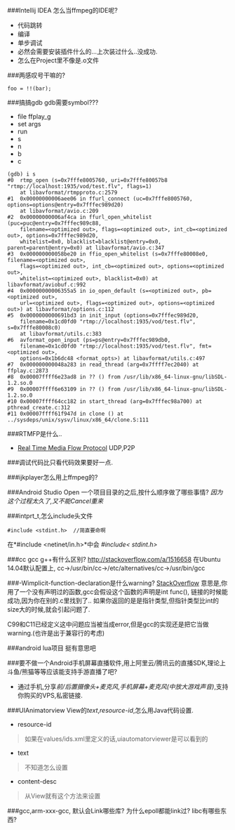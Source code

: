 ###Intellij IDEA 怎么当ffmpeg的IDE呢?
  * 代码跳转
  * 编译
  * 单步调试
  * 必然会需要安装插件什么的...上次装过什么..没成功.
  * 怎么在Project里不像是.o文件


###两感叹号干嘛的?
```
foo = !!(bar);
```

###搞搞gdb
gdb需要symbol???
* file ffplay_g
* set args <arg>
* run
* s
* n
* b <func name>
* c
```
(gdb) i s
#0  rtmp_open (s=0x7fffe8005760, uri=0x7fffe80057b8 "rtmp://localhost:1935/vod/test.flv", flags=1)
    at libavformat/rtmpproto.c:2579
#1  0x00000000006aee06 in ffurl_connect (uc=0x7fffe8005760, options=options@entry=0x7fffec989d20)
    at libavformat/avio.c:209
#2  0x00000000006af4ca in ffurl_open_whitelist (puc=puc@entry=0x7fffec989c88, 
    filename=<optimized out>, flags=<optimized out>, int_cb=<optimized out>, options=0x7fffec989d20, 
    whitelist=0x0, blacklist=blacklist@entry=0x0, parent=parent@entry=0x0) at libavformat/avio.c:347
#3  0x000000000058be20 in ffio_open_whitelist (s=0x7fffe80008e0, filename=<optimized out>, 
    flags=<optimized out>, int_cb=<optimized out>, options=<optimized out>, 
    whitelist=<optimized out>, blacklist=0x0) at libavformat/aviobuf.c:992
#4  0x00000000006355a5 in io_open_default (s=<optimized out>, pb=<optimized out>, 
    url=<optimized out>, flags=<optimized out>, options=<optimized out>) at libavformat/options.c:112
#5  0x0000000000691bd3 in init_input (options=0x7fffec989d20, 
    filename=0x1cd0fd0 "rtmp://localhost:1935/vod/test.flv", s=0x7fffe80008c0)
    at libavformat/utils.c:383
#6  avformat_open_input (ps=ps@entry=0x7fffec989db0, 
    filename=0x1cd0fd0 "rtmp://localhost:1935/vod/test.flv", fmt=<optimized out>, 
    options=0x1b6dc48 <format_opts>) at libavformat/utils.c:497
#7  0x000000000048a283 in read_thread (arg=0x7ffff7ec2040) at ffplay.c:2873
#8  0x00007ffff6e23ad8 in ?? () from /usr/lib/x86_64-linux-gnu/libSDL-1.2.so.0
#9  0x00007ffff6e63109 in ?? () from /usr/lib/x86_64-linux-gnu/libSDL-1.2.so.0
#10 0x00007ffff64cc182 in start_thread (arg=0x7fffec98a700) at pthread_create.c:312
#11 0x00007ffff61f947d in clone () at ../sysdeps/unix/sysv/linux/x86_64/clone.S:111
```

###RTMFP是什么..
* [Real Time Media Flow Protocol](https://en.wikipedia.org/wiki/Real_Time_Media_Flow_Protocol)
  UDP,P2P

###调试代码比只看代码效果要好一点.

###ijkplayer怎么用上ffmpeg的?


###Android Studio Open 一个项目目录的之后,按什么顺序做了哪些事情?
*因为这个过程太久了,又不能Cancel重来*


###intprt_t,怎么include头文件
```
#include <stdint.h>  //简直要命啊
```
在*#include <netinet/in.h>*中会 *#include< stdint.h>*

###cc gcc g++有什么区别?
http://stackoverflow.com/a/1516658
在Ubuntu 14.04默认配置上,
cc->/usr/bin/cc->/etc/alternatives/cc->/usr/bin/gcc


###-Wimplicit-function-declaration是什么warning?
[StackOverflow](http://stackoverflow.com/a/9182835)
意思是,你用了一个没有声明过的函数,gcc会假设这个函数的声明是int func(),
链接的时候能成功,因为你在别的.c里找到了..
如果你返回的是是指针类型,但指针类型比int的size大的时候,就会引起问题了.

C99和C11已经定义这中问题应当被当成error,但是gcc的实现还是把它当做warning.(也许是出于兼容行的考虑)

###android lua项目
挺有意思吧


###要不做一个Android手机屏幕直播软件,用上阿里云/腾讯云的直播SDK,理论上斗鱼/熊猫等等应该能支持手游直播了吧?
* 通过手机,分享*前/后置摄像头+麦克风*,*手机屏幕+麦克风(中放大游戏声音)*,支持你购买的VPS,私密链接.


###UIAnimatorview
View的*text*,*resource-id*,怎么用Java代码设置.
* resource-id
> 如果在values/ids.xml里定义的话,uiautomatorviewer是可以看到的
* text
> 不知道怎么设置
* content-desc
> 从View就有这个方法来设置

###gcc,arm-xxx-gcc,
默认会Link哪些库?
为什么epoll都能link过?
libc有哪些东西?

